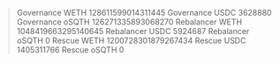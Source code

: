 > Governance WETH 128611599014311445
> Governance USDC 3628880
> Governance oSQTH 126271335893068270
> Rebalancer WETH 1048419663295140645
> Rebalancer USDC 5924687
> Rebalancer oSQTH 0
> Rescue WETH 1200728301879267434
> Rescue USDC 1405311766
> Rescue oSQTH 0
